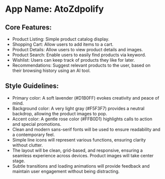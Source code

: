 # **App Name**: AtoZdpolify

## Core Features:

- Product Listing: Simple product catalog display.
- Shopping Cart: Allow users to add items to a cart.
- Product Details: Allow users to view product details and images.
- Product Search: Enable users to easily find products via keyword.
- Wishlist: Users can keep track of products they like for later.
- Recommendations: Suggest relevant products to the user, based on their browsing history using an AI tool.

## Style Guidelines:

- Primary color: A soft lavender (#D1B0FF) evokes creativity and peace of mind.
- Background color: A very light gray (#F5F3F7) provides a neutral backdrop, allowing the product images to pop.
- Accent color: A gentle rose color (#FFB0D1) highlights calls to action and special promotions.
- Clean and modern sans-serif fonts will be used to ensure readability and a contemporary feel.
- Simple line icons will represent various functions, ensuring clarity without clutter.
- The layout will be clean, grid-based, and responsive, ensuring a seamless experience across devices. Product images will take center stage.
- Subtle transitions and loading animations will provide feedback and maintain user engagement without being distracting.